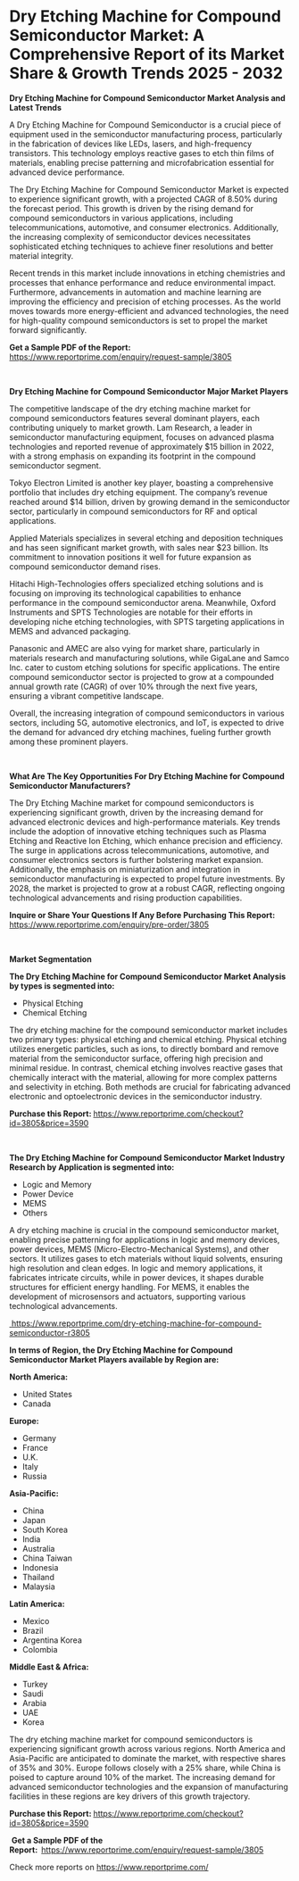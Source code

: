 <p><h1>Dry Etching Machine for Compound Semiconductor Market: A Comprehensive Report of its Market Share & Growth Trends 2025 - 2032</h1></p><p><strong>Dry Etching Machine for Compound Semiconductor Market Analysis and Latest Trends</strong></p>
<p><p>A Dry Etching Machine for Compound Semiconductor is a crucial piece of equipment used in the semiconductor manufacturing process, particularly in the fabrication of devices like LEDs, lasers, and high-frequency transistors. This technology employs reactive gases to etch thin films of materials, enabling precise patterning and microfabrication essential for advanced device performance.</p><p>The Dry Etching Machine for Compound Semiconductor Market is expected to experience significant growth, with a projected CAGR of 8.50% during the forecast period. This growth is driven by the rising demand for compound semiconductors in various applications, including telecommunications, automotive, and consumer electronics. Additionally, the increasing complexity of semiconductor devices necessitates sophisticated etching techniques to achieve finer resolutions and better material integrity.</p><p>Recent trends in this market include innovations in etching chemistries and processes that enhance performance and reduce environmental impact. Furthermore, advancements in automation and machine learning are improving the efficiency and precision of etching processes. As the world moves towards more energy-efficient and advanced technologies, the need for high-quality compound semiconductors is set to propel the market forward significantly.</p></p>
<p><strong>Get a Sample PDF of the Report:&nbsp;</strong> <a href="https://www.reportprime.com/enquiry/request-sample/3805?utm_campaign=2274&utm_medium=2&utm_source=Github&utm_content=ia&utm_term=18032025&utm_id=dry-etching-machine-for-compound-semiconductor">https://www.reportprime.com/enquiry/request-sample/3805</a></p>
<p>&nbsp;</p>
<p><strong>Dry Etching Machine for Compound Semiconductor Major Market Players</strong></p>
<p><p>The competitive landscape of the dry etching machine market for compound semiconductors features several dominant players, each contributing uniquely to market growth. Lam Research, a leader in semiconductor manufacturing equipment, focuses on advanced plasma technologies and reported revenue of approximately $15 billion in 2022, with a strong emphasis on expanding its footprint in the compound semiconductor segment. </p><p>Tokyo Electron Limited is another key player, boasting a comprehensive portfolio that includes dry etching equipment. The company’s revenue reached around $14 billion, driven by growing demand in the semiconductor sector, particularly in compound semiconductors for RF and optical applications. </p><p>Applied Materials specializes in several etching and deposition techniques and has seen significant market growth, with sales near $23 billion. Its commitment to innovation positions it well for future expansion as compound semiconductor demand rises.</p><p>Hitachi High-Technologies offers specialized etching solutions and is focusing on improving its technological capabilities to enhance performance in the compound semiconductor arena. Meanwhile, Oxford Instruments and SPTS Technologies are notable for their efforts in developing niche etching technologies, with SPTS targeting applications in MEMS and advanced packaging.</p><p>Panasonic and AMEC are also vying for market share, particularly in materials research and manufacturing solutions, while GigaLane and Samco Inc. cater to custom etching solutions for specific applications. The entire compound semiconductor sector is projected to grow at a compounded annual growth rate (CAGR) of over 10% through the next five years, ensuring a vibrant competitive landscape. </p><p>Overall, the increasing integration of compound semiconductors in various sectors, including 5G, automotive electronics, and IoT, is expected to drive the demand for advanced dry etching machines, fueling further growth among these prominent players.</p></p>
<p>&nbsp;</p>
<p><strong>What Are The Key Opportunities For Dry Etching Machine for Compound Semiconductor Manufacturers?</strong></p>
<p><p>The Dry Etching Machine market for compound semiconductors is experiencing significant growth, driven by the increasing demand for advanced electronic devices and high-performance materials. Key trends include the adoption of innovative etching techniques such as Plasma Etching and Reactive Ion Etching, which enhance precision and efficiency. The surge in applications across telecommunications, automotive, and consumer electronics sectors is further bolstering market expansion. Additionally, the emphasis on miniaturization and integration in semiconductor manufacturing is expected to propel future investments. By 2028, the market is projected to grow at a robust CAGR, reflecting ongoing technological advancements and rising production capabilities.</p></p>
<p><strong>Inquire or Share Your Questions If Any Before Purchasing This Report:</strong> <a href="https://www.reportprime.com/enquiry/pre-order/3805?utm_campaign=2274&utm_medium=2&utm_source=Github&utm_content=ia&utm_term=18032025&utm_id=dry-etching-machine-for-compound-semiconductor">https://www.reportprime.com/enquiry/pre-order/3805</a></p>
<p>&nbsp;</p>
<p><strong>Market Segmentation</strong></p>
<p><strong>The Dry Etching Machine for Compound Semiconductor Market Analysis by types is segmented into:</strong></p>
<p><ul><li>Physical Etching</li><li>Chemical Etching</li></ul></p>
<p><p>The dry etching machine for the compound semiconductor market includes two primary types: physical etching and chemical etching. Physical etching utilizes energetic particles, such as ions, to directly bombard and remove material from the semiconductor surface, offering high precision and minimal residue. In contrast, chemical etching involves reactive gases that chemically interact with the material, allowing for more complex patterns and selectivity in etching. Both methods are crucial for fabricating advanced electronic and optoelectronic devices in the semiconductor industry.</p></p>
<p><strong>Purchase this Report:&nbsp;</strong><a href="https://www.reportprime.com/checkout?id=3805&price=3590&utm_campaign=2274&utm_medium=2&utm_source=Github&utm_content=ia&utm_term=18032025&utm_id=dry-etching-machine-for-compound-semiconductor">https://www.reportprime.com/checkout?id=3805&price=3590</a></p>
<p>&nbsp;</p>
<p><strong>The Dry Etching Machine for Compound Semiconductor Market Industry Research by Application is segmented into:</strong></p>
<p><ul><li>Logic and Memory</li><li>Power Device</li><li>MEMS</li><li>Others</li></ul></p>
<p><p>A dry etching machine is crucial in the compound semiconductor market, enabling precise patterning for applications in logic and memory devices, power devices, MEMS (Micro-Electro-Mechanical Systems), and other sectors. It utilizes gases to etch materials without liquid solvents, ensuring high resolution and clean edges. In logic and memory applications, it fabricates intricate circuits, while in power devices, it shapes durable structures for efficient energy handling. For MEMS, it enables the development of microsensors and actuators, supporting various technological advancements.</p></p>
<p><a href="https://www.reportprime.com/dry-etching-machine-for-compound-semiconductor-r3805?utm_campaign=2274&utm_medium=2&utm_source=Github&utm_content=ia&utm_term=18032025&utm_id=dry-etching-machine-for-compound-semiconductor">&nbsp;https://www.reportprime.com/dry-etching-machine-for-compound-semiconductor-r3805</a></p>
<p><strong>In terms of Region, the Dry Etching Machine for Compound Semiconductor Market Players available by Region are:</strong></p>
<p>
    <p> <strong> North America: </strong>
        <ul>
            <li>United States</li>
            <li>Canada</li>
        </ul>
        </p> 
    <p> <strong> Europe: </strong>
        <ul>
            <li>Germany</li>
            <li>France</li>
            <li>U.K.</li>
            <li>Italy</li>
            <li>Russia</li>
        </ul>
        </p> 
    <p> <strong> Asia-Pacific: </strong>
        <ul>
            <li>China</li>
            <li>Japan</li>
            <li>South Korea</li>
            <li>India</li>
            <li>Australia</li>
            <li>China Taiwan</li>
            <li>Indonesia</li>
            <li>Thailand</li>
            <li>Malaysia</li>
        </ul>
        </p> 
    <p> <strong> Latin America: </strong>
        <ul>
            <li>Mexico</li>
            <li>Brazil</li>
            <li>Argentina Korea</li>
            <li>Colombia</li>
        </ul>
        </p> 
    <p> <strong> Middle East & Africa: </strong>
        <ul>
            <li>Turkey</li>
            <li>Saudi</li>
            <li>Arabia</li>
            <li>UAE</li>
            <li>Korea</li>
        </ul>
    </p>
    </p>
<p><p>The dry etching machine market for compound semiconductors is experiencing significant growth across various regions. North America and Asia-Pacific are anticipated to dominate the market, with respective shares of 35% and 30%. Europe follows closely with a 25% share, while China is poised to capture around 10% of the market. The increasing demand for advanced semiconductor technologies and the expansion of manufacturing facilities in these regions are key drivers of this growth trajectory.</p></p>
<p><strong>Purchase this Report: </strong><a href="https://www.reportprime.com/checkout?id=3805&price=3590&utm_campaign=2274&utm_medium=2&utm_source=Github&utm_content=ia&utm_term=18032025&utm_id=dry-etching-machine-for-compound-semiconductor">https://www.reportprime.com/checkout?id=3805&price=3590</a></p>
<p>&nbsp;<strong>Get a Sample PDF of the Report:&nbsp;&nbsp;</strong><a href="https://www.reportprime.com/enquiry/request-sample/3805?utm_campaign=2274&utm_medium=2&utm_source=Github&utm_content=ia&utm_term=18032025&utm_id=dry-etching-machine-for-compound-semiconductor">https://www.reportprime.com/enquiry/request-sample/3805</a></p>
<p><strong></strong></p>
<p>Check more reports on <a href="https://www.reportprime.com/?utm_campaign=2274&utm_medium=2&utm_source=Github&utm_content=ia&utm_term=18032025&utm_id=dry-etching-machine-for-compound-semiconductor">https://www.reportprime.com/</a></p>